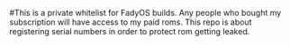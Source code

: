 #This is a private whitelist for FadyOS builds. Any people who bought my subscription will have access to my paid roms. This repo is about registering serial numbers in order to protect rom getting leaked.
